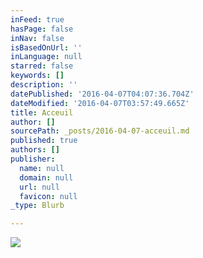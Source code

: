 ```yaml
---
inFeed: true
hasPage: false
inNav: false
isBasedOnUrl: ''
inLanguage: null
starred: false
keywords: []
description: ''
datePublished: '2016-04-07T04:07:36.704Z'
dateModified: '2016-04-07T03:57:49.665Z'
title: Acceuil
author: []
sourcePath: _posts/2016-04-07-acceuil.md
published: true
authors: []
publisher:
  name: null
  domain: null
  url: null
  favicon: null
_type: Blurb

---
```

![](https://the-grid-user-content.s3-us-west-2.amazonaws.com/ce565a70-079b-4c11-a3d1-3e3b3e1588d3.jpg)